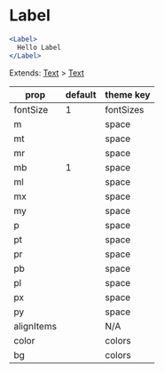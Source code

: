 # Label

```.jsx
<Label>
  Hello Label
</Label>

```



Extends: [Text](/components/Text) > [Text](/components/Text)

prop | default | theme key
---|---|---
fontSize | 1 | fontSizes
m |  | space
mt |  | space
mr |  | space
mb | 1 | space
ml |  | space
mx |  | space
my |  | space
p |  | space
pt |  | space
pr |  | space
pb |  | space
pl |  | space
px |  | space
py |  | space
alignItems |  | N/A
color |  | colors
bg |  | colors
